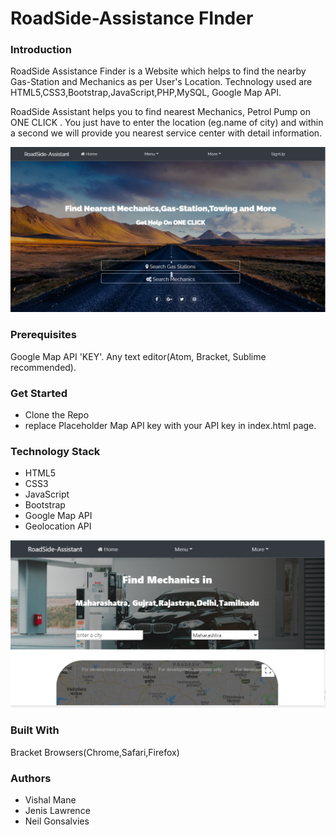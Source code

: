 # RoadSide-Assistance FInder

### Introduction
RoadSide Assistance Finder  is a Website which helps to find the nearby Gas-Station and Mechanics as per User's Location.
Technology used are HTML5,CSS3,Bootstrap,JavaScript,PHP,MySQL, Google Map API.

RoadSide Assistant helps you to find nearest Mechanics, Petrol Pump on ONE CLICK . You just have to enter the location (eg.name of city) and within a second we will provide you nearest service center with detail information.

<img src='./image/roadsidehome.png' >


### Prerequisites
Google Map API 'KEY'.
Any text editor(Atom, Bracket, Sublime recommended).

### Get Started

* Clone the Repo
* replace  Placeholder Map API key with your API key in index.html page.


### Technology Stack
* HTML5
* CSS3
* JavaScript
* Bootstrap
* Google Map API
* Geolocation API

<img src='./image/roadside_service.png'>

### Built With
Bracket 
Browsers(Chrome,Safari,Firefox)

### Authors
* Vishal Mane
* Jenis Lawrence
* Neil Gonsalvies
